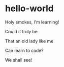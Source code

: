 # hello-world
Holy smokes, I'm learning!

Could it truly be 

That an old lady like me

Can learn to code?


We shall see!
